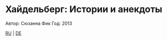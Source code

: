# Хайдельберг: Истории и анекдоты

Автор: Сюзанна Фик
Год: 2013

[RU](./ru/README.md) | [DE](./de/README.md)